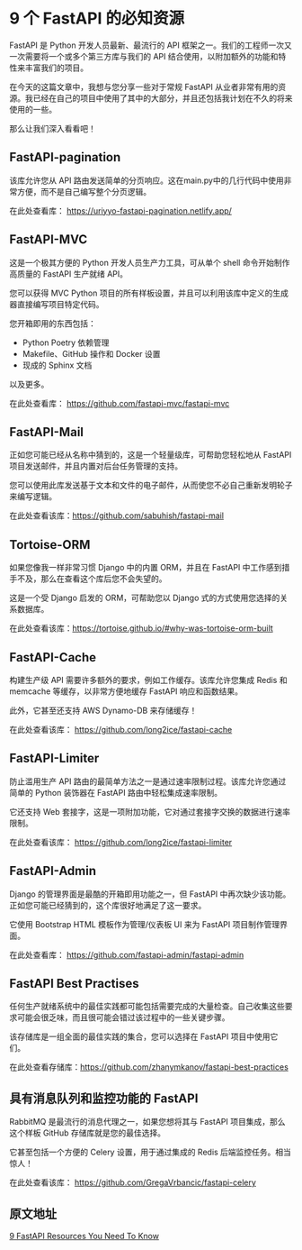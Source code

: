 # 9 个 FastAPI 的必知资源

FastAPI 是 Python 开发人员最新、最流行的 API 框架之一。我们的工程师一次又一次需要将一个或多个第三方库与我们的 API 结合使用，以附加额外的功能和特性来丰富我们的项目。

在今天的这篇文章中，我想与您分享一些对于常规 FastAPI 从业者非常有用的资源。我已经在自己的项目中使用了其中的大部分，并且还包括我计划在不久的将来使用的一些。

那么让我们深入看看吧！

## FastAPI-pagination

该库允许您从 API 路由发送简单的分页响应。这在main.py中的几行代码中使用非常方便，而不是自己编写整个分页逻辑。

在此处查看库： <https://uriyyo-fastapi-pagination.netlify.app/>

## FastAPI-MVC

这是一个极其方便的 Python 开发人员生产力工具，可从单个 shell 命令开始制作高质量的 FastAPI 生产就绪 API。

您可以获得 MVC Python 项目的所有样板设置，并且可以利用该库中定义的生成器直接编写项目特定代码。

您开箱即用的东西包括：

- Python Poetry 依赖管理
- Makefile、GitHub 操作和 Docker 设置
- 现成的 Sphinx 文档

以及更多。

在此处查看库： <https://github.com/fastapi-mvc/fastapi-mvc>

## FastAPI-Mail

正如您可能已经从名称中猜到的，这是一个轻量级库，可帮助您轻松地从 FastAPI 项目发送邮件，并且内置对后台任务管理的支持。

您可以使用此库发送基于文本和文件的电子邮件，从而使您不必自己重新发明轮子来编写逻辑。

在此处查看该库：<https://github.com/sabuhish/fastapi-mail>

## Tortoise-ORM

如果您像我一样非常习惯 Django 中的内置 ORM，并且在 FastAPI 中工作感到措手不及，那么在查看这个库后您不会失望的。

这是一个受 Django 启发的 ORM，可帮助您以 Django 式的方式使用您选择的关系数据库。

在此处查看该库：<https://tortoise.github.io/#why-was-tortoise-orm-b​​uilt>

## FastAPI-Cache

构建生产级 API 需要许多额外的要求，例如工作缓存。该库允许您集成 Redis 和 memcache 等缓存，以非常方便地缓存 FastAPI 响应和函数结果。

此外，它甚至还支持 AWS Dynamo-DB 来存储缓存！

在此处查看该库： <https://github.com/long2ice/fastapi-cache>

## FastAPI-Limiter

防止滥用生产 API 路由的最简单方法之一是通过速率限制过程。该库允许您通过简单的 Python 装饰器在 FastAPI 路由中轻松集成速率限制。

它还支持 Web 套接字，这是一项附加功能，它对通过套接字交换的数据进行速率限制。

在此处查看该库： <https://github.com/long2ice/fastapi-limiter>

## FastAPI-Admin

Django 的管理界面是最酷的开箱即用功能之一，但 FastAPI 中再次缺少该功能。正如您可能已经猜到的，这个库很好地满足了这一要求。

它使用 Bootstrap HTML 模板作为管理/仪表板 UI 来为 FastAPI 项目制作管理界面。

在此处查看库： <https://github.com/fastapi-admin/fastapi-admin>

## FastAPI Best Practises

任何生产就绪系统中的最佳实践都可能包括需要完成的大量检查。自己收集这些要求可能会很乏味，而且很可能会错过该过程中的一些关键步骤。

该存储库是一组全面的最佳实践的集合，您可以选择在 FastAPI 项目中使用它们。

在此处查看存储库：<https://github.com/zhanymkanov/fastapi-best-practices>

## 具有消息队列和监控功能的 FastAPI

RabbitMQ 是最流行的消息代理之一，如果您想将其与 FastAPI 项目集成，那么这个样板 GitHub 存储库就是您的最佳选择。

它甚至包括一个方便的 Celery 设置，用于通过集成的 Redis 后端监控任务。相当惊人！

在此处查看该库： <https://github.com/GregaVrbancic/fastapi-celery>

## 原文地址

[9 FastAPI Resources You Need To Know](https://python.plainenglish.io/9-fastapi-resources-you-need-to-know-f050799ef1f6)
